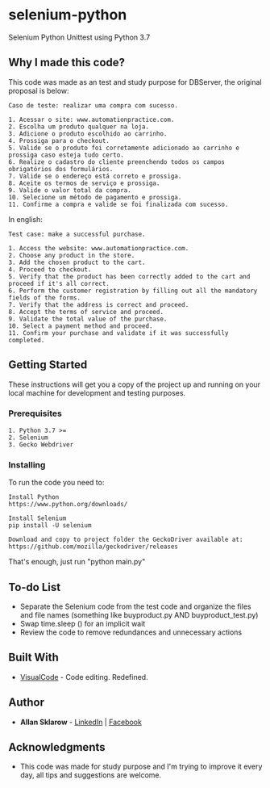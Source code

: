 # selenium-python
Selenium Python Unittest using Python 3.7

## Why I made this code?

This code was made as an test and study purpose for DBServer, the original proposal is below:
```
Caso de teste: realizar uma compra com sucesso.
 
1. Acessar o site: www.automationpractice.com.
2. Escolha um produto qualquer na loja.
3. Adicione o produto escolhido ao carrinho.
4. Prossiga para o checkout.
5. Valide se o produto foi corretamente adicionado ao carrinho e prossiga caso esteja tudo certo.
6. Realize o cadastro do cliente preenchendo todos os campos obrigatórios dos formulários.
7. Valide se o endereço está correto e prossiga.
8. Aceite os termos de serviço e prossiga.
9. Valide o valor total da compra.
10. Selecione um método de pagamento e prossiga.
11. Confirme a compra e valide se foi finalizada com sucesso.

```
In english:
```
Test case: make a successful purchase.
 
1. Access the website: www.automationpractice.com.
2. Choose any product in the store.
3. Add the chosen product to the cart.
4. Proceed to checkout.
5. Verify that the product has been correctly added to the cart and proceed if it's all correct.
6. Perform the customer registration by filling out all the mandatory fields of the forms.
7. Verify that the address is correct and proceed.
8. Accept the terms of service and proceed.
9. Validate the total value of the purchase.
10. Select a payment method and proceed.
11. Confirm your purchase and validate if it was successfully completed.

```



## Getting Started

These instructions will get you a copy of the project up and running on your local machine for development and testing purposes. 

### Prerequisites

```
1. Python 3.7 >=
2. Selenium
3. Gecko Webdriver
```

### Installing

To run the code you need to:

```
Install Python
https://www.python.org/downloads/
```

```
Install Selenium
pip install -U selenium
```

```
Download and copy to project folder the GeckoDriver available at: 
https://github.com/mozilla/geckodriver/releases
```

That's enough, just run "python main.py"

## To-do List

* Separate the Selenium code from the test code and organize the files and file names (something like buyproduct.py AND buyproduct_test.py)
* Swap time.sleep () for an implicit wait
* Review the code to remove redundances and unnecessary actions


## Built With

* [VisualCode](https://code.visualstudio.com/) - Code editing. Redefined.

## Author
 
* **Allan Sklarow** - [LinkedIn](https://www.linkedin.com/in/sklarow) | [Facebook](https://www.fb.com/sklarow)

## Acknowledgments

* This code was made for study purpose and I'm trying to improve it every day, all tips and suggestions are welcome.
